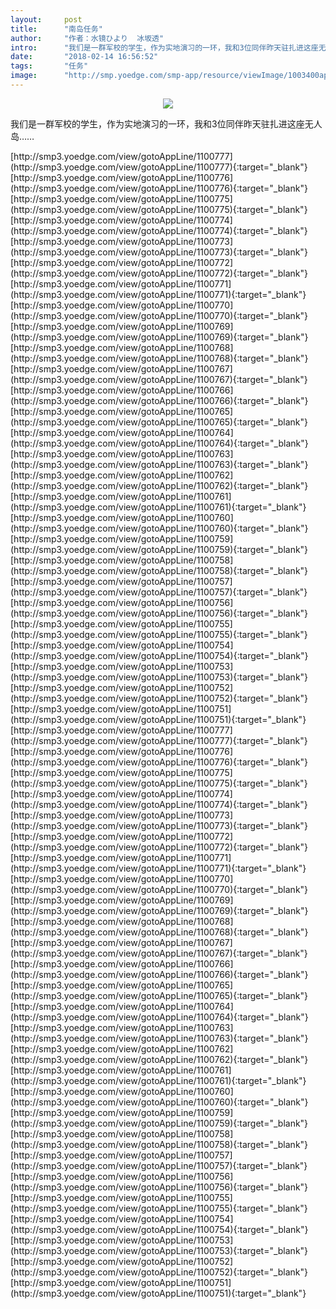 ```yaml
---
layout:     post
title:      "南岛任务"
author:     "作者：水镜ひより  冰坂透"
intro:      "我们是一群军校的学生，作为实地演习的一环，我和3位同伴昨天驻扎进这座无人岛……"
date:       "2018-02-14 16:56:52"
tags:       "任务"
image:      "http://smp.yoedge.com/smp-app/resource/viewImage/1003400appline.png"
---
```

<div style="text-align: center">
<p><img src="http://smp.yoedge.com/smp-app/resource/viewImage/1003400appline.png"/></p>
</div>
<p class="post-meta">
<span>我们是一群军校的学生，作为实地演习的一环，我和3位同伴昨天驻扎进这座无人岛……</span>
</p>
[http://smp3.yoedge.com/view/gotoAppLine/1100777](http://smp3.yoedge.com/view/gotoAppLine/1100777){:target="_blank"}
[http://smp3.yoedge.com/view/gotoAppLine/1100776](http://smp3.yoedge.com/view/gotoAppLine/1100776){:target="_blank"}
[http://smp3.yoedge.com/view/gotoAppLine/1100775](http://smp3.yoedge.com/view/gotoAppLine/1100775){:target="_blank"}
[http://smp3.yoedge.com/view/gotoAppLine/1100774](http://smp3.yoedge.com/view/gotoAppLine/1100774){:target="_blank"}
[http://smp3.yoedge.com/view/gotoAppLine/1100773](http://smp3.yoedge.com/view/gotoAppLine/1100773){:target="_blank"}
[http://smp3.yoedge.com/view/gotoAppLine/1100772](http://smp3.yoedge.com/view/gotoAppLine/1100772){:target="_blank"}
[http://smp3.yoedge.com/view/gotoAppLine/1100771](http://smp3.yoedge.com/view/gotoAppLine/1100771){:target="_blank"}
[http://smp3.yoedge.com/view/gotoAppLine/1100770](http://smp3.yoedge.com/view/gotoAppLine/1100770){:target="_blank"}
[http://smp3.yoedge.com/view/gotoAppLine/1100769](http://smp3.yoedge.com/view/gotoAppLine/1100769){:target="_blank"}
[http://smp3.yoedge.com/view/gotoAppLine/1100768](http://smp3.yoedge.com/view/gotoAppLine/1100768){:target="_blank"}
[http://smp3.yoedge.com/view/gotoAppLine/1100767](http://smp3.yoedge.com/view/gotoAppLine/1100767){:target="_blank"}
[http://smp3.yoedge.com/view/gotoAppLine/1100766](http://smp3.yoedge.com/view/gotoAppLine/1100766){:target="_blank"}
[http://smp3.yoedge.com/view/gotoAppLine/1100765](http://smp3.yoedge.com/view/gotoAppLine/1100765){:target="_blank"}
[http://smp3.yoedge.com/view/gotoAppLine/1100764](http://smp3.yoedge.com/view/gotoAppLine/1100764){:target="_blank"}
[http://smp3.yoedge.com/view/gotoAppLine/1100763](http://smp3.yoedge.com/view/gotoAppLine/1100763){:target="_blank"}
[http://smp3.yoedge.com/view/gotoAppLine/1100762](http://smp3.yoedge.com/view/gotoAppLine/1100762){:target="_blank"}
[http://smp3.yoedge.com/view/gotoAppLine/1100761](http://smp3.yoedge.com/view/gotoAppLine/1100761){:target="_blank"}
[http://smp3.yoedge.com/view/gotoAppLine/1100760](http://smp3.yoedge.com/view/gotoAppLine/1100760){:target="_blank"}
[http://smp3.yoedge.com/view/gotoAppLine/1100759](http://smp3.yoedge.com/view/gotoAppLine/1100759){:target="_blank"}
[http://smp3.yoedge.com/view/gotoAppLine/1100758](http://smp3.yoedge.com/view/gotoAppLine/1100758){:target="_blank"}
[http://smp3.yoedge.com/view/gotoAppLine/1100757](http://smp3.yoedge.com/view/gotoAppLine/1100757){:target="_blank"}
[http://smp3.yoedge.com/view/gotoAppLine/1100756](http://smp3.yoedge.com/view/gotoAppLine/1100756){:target="_blank"}
[http://smp3.yoedge.com/view/gotoAppLine/1100755](http://smp3.yoedge.com/view/gotoAppLine/1100755){:target="_blank"}
[http://smp3.yoedge.com/view/gotoAppLine/1100754](http://smp3.yoedge.com/view/gotoAppLine/1100754){:target="_blank"}
[http://smp3.yoedge.com/view/gotoAppLine/1100753](http://smp3.yoedge.com/view/gotoAppLine/1100753){:target="_blank"}
[http://smp3.yoedge.com/view/gotoAppLine/1100752](http://smp3.yoedge.com/view/gotoAppLine/1100752){:target="_blank"}
[http://smp3.yoedge.com/view/gotoAppLine/1100751](http://smp3.yoedge.com/view/gotoAppLine/1100751){:target="_blank"}
[http://smp3.yoedge.com/view/gotoAppLine/1100777](http://smp3.yoedge.com/view/gotoAppLine/1100777){:target="_blank"}
[http://smp3.yoedge.com/view/gotoAppLine/1100776](http://smp3.yoedge.com/view/gotoAppLine/1100776){:target="_blank"}
[http://smp3.yoedge.com/view/gotoAppLine/1100775](http://smp3.yoedge.com/view/gotoAppLine/1100775){:target="_blank"}
[http://smp3.yoedge.com/view/gotoAppLine/1100774](http://smp3.yoedge.com/view/gotoAppLine/1100774){:target="_blank"}
[http://smp3.yoedge.com/view/gotoAppLine/1100773](http://smp3.yoedge.com/view/gotoAppLine/1100773){:target="_blank"}
[http://smp3.yoedge.com/view/gotoAppLine/1100772](http://smp3.yoedge.com/view/gotoAppLine/1100772){:target="_blank"}
[http://smp3.yoedge.com/view/gotoAppLine/1100771](http://smp3.yoedge.com/view/gotoAppLine/1100771){:target="_blank"}
[http://smp3.yoedge.com/view/gotoAppLine/1100770](http://smp3.yoedge.com/view/gotoAppLine/1100770){:target="_blank"}
[http://smp3.yoedge.com/view/gotoAppLine/1100769](http://smp3.yoedge.com/view/gotoAppLine/1100769){:target="_blank"}
[http://smp3.yoedge.com/view/gotoAppLine/1100768](http://smp3.yoedge.com/view/gotoAppLine/1100768){:target="_blank"}
[http://smp3.yoedge.com/view/gotoAppLine/1100767](http://smp3.yoedge.com/view/gotoAppLine/1100767){:target="_blank"}
[http://smp3.yoedge.com/view/gotoAppLine/1100766](http://smp3.yoedge.com/view/gotoAppLine/1100766){:target="_blank"}
[http://smp3.yoedge.com/view/gotoAppLine/1100765](http://smp3.yoedge.com/view/gotoAppLine/1100765){:target="_blank"}
[http://smp3.yoedge.com/view/gotoAppLine/1100764](http://smp3.yoedge.com/view/gotoAppLine/1100764){:target="_blank"}
[http://smp3.yoedge.com/view/gotoAppLine/1100763](http://smp3.yoedge.com/view/gotoAppLine/1100763){:target="_blank"}
[http://smp3.yoedge.com/view/gotoAppLine/1100762](http://smp3.yoedge.com/view/gotoAppLine/1100762){:target="_blank"}
[http://smp3.yoedge.com/view/gotoAppLine/1100761](http://smp3.yoedge.com/view/gotoAppLine/1100761){:target="_blank"}
[http://smp3.yoedge.com/view/gotoAppLine/1100760](http://smp3.yoedge.com/view/gotoAppLine/1100760){:target="_blank"}
[http://smp3.yoedge.com/view/gotoAppLine/1100759](http://smp3.yoedge.com/view/gotoAppLine/1100759){:target="_blank"}
[http://smp3.yoedge.com/view/gotoAppLine/1100758](http://smp3.yoedge.com/view/gotoAppLine/1100758){:target="_blank"}
[http://smp3.yoedge.com/view/gotoAppLine/1100757](http://smp3.yoedge.com/view/gotoAppLine/1100757){:target="_blank"}
[http://smp3.yoedge.com/view/gotoAppLine/1100756](http://smp3.yoedge.com/view/gotoAppLine/1100756){:target="_blank"}
[http://smp3.yoedge.com/view/gotoAppLine/1100755](http://smp3.yoedge.com/view/gotoAppLine/1100755){:target="_blank"}
[http://smp3.yoedge.com/view/gotoAppLine/1100754](http://smp3.yoedge.com/view/gotoAppLine/1100754){:target="_blank"}
[http://smp3.yoedge.com/view/gotoAppLine/1100753](http://smp3.yoedge.com/view/gotoAppLine/1100753){:target="_blank"}
[http://smp3.yoedge.com/view/gotoAppLine/1100752](http://smp3.yoedge.com/view/gotoAppLine/1100752){:target="_blank"}
[http://smp3.yoedge.com/view/gotoAppLine/1100751](http://smp3.yoedge.com/view/gotoAppLine/1100751){:target="_blank"}


